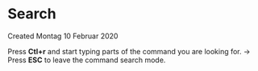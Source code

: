# Search
Created Montag 10 Februar 2020

Press **Ctl+r** and start typing parts of the command you are looking for.
-> Press **ESC** to leave the command search mode.

